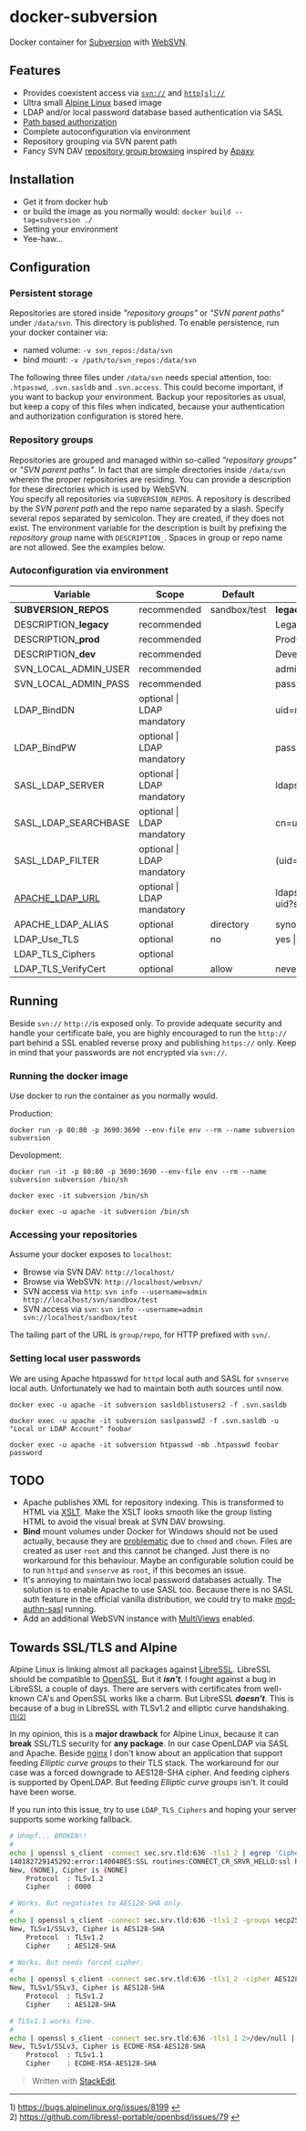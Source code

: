 # docker-subversion
Docker container for [Subversion][1] with [WebSVN][2].

[1]: http://subversion.apache.org/
[2]: https://websvnphp.github.io/

## Features
* Provides coexistent access via [`svn://`][3] and [`http[s]://`][4]
* Ultra small [Alpine Linux][5] based image
* LDAP and/or local password database based authentication via SASL
* [Path based authorization][6]
* Complete autoconfiguration via environment
* Repository grouping via SVN parent path
* Fancy SVN DAV [repository group browsing][7] inspired by [Apaxy][8]

[3]: http://svnbook.red-bean.com/1.7/svn.serverconfig.svnserve.html
[4]: http://svnbook.red-bean.com/1.7/svn.serverconfig.httpd.html
[5]: https://alpinelinux.org/
[6]: http://svnbook.red-bean.com/1.7/svn.serverconfig.pathbasedauthz.html
[7]: http://httpd.apache.org/docs/2.4/mod/mod_autoindex.html
[8]: https://oupala.github.io/apaxy/

## Installation
* Get it from docker hub
* or build the image as you normally would: `docker build --tag=subversion ./`
* Setting your environment
* Yee-haw...

## Configuration

### Persistent storage
Repositories are stored inside *"repository groups"* or *"SVN parent paths"* under `/data/svn`. This directory is published. To enable persistence, run your docker container via:

* named volume: `-v svn_repos:/data/svn`
* bind mount: `-v /path/to/svn_repos:/data/svn`

The following three files under `/data/svn` needs special attention, too: `.htpasswd`, `.svn.sasldb` and `.svn.access`. This could become important, if you want to backup your environment. Backup your repositories as usual, but keep a copy of this files when indicated, because your authentication and authorization configuration is stored here.

### Repository groups
Repositories are grouped and managed within so-called *"repository groups"* or *"SVN parent paths"*. In fact that are simple directories inside `/data/svn` wherein the proper repositories are residing. You can provide a description for these directories which is used by WebSVN.   
You specify all repositories via `SUBVERSION_REPOS`. A repository is described by the *SVN parent path* and the repo name separated by a slash. Specify several repos separated by semicolon. They are created, if they does not exist. The environment variable for the description is built by prefixing the *repository group* name with `DESCRIPTION_`. Spaces in group or repo name are not allowed. See the examples below.

### Autoconfiguration via environment
| Variable | Scope | Default | Example |
| --- | --- | --- | --- |
| **SUBVERSION_REPOS** | recommended | sandbox/test | **legacy**/code;**legacy**/conf;**dev**/apps;**prod**/apps |
| DESCRIPTION_**legacy** | recommended | | Legacy stuff |
| DESCRIPTION_**prod** | recommended | | Production app code & config |
| DESCRIPTION_**dev** | recommended | | Development app code & config |
| SVN_LOCAL_ADMIN_USER | recommended | | admin |
| SVN_LOCAL_ADMIN_PASS | recommended | | password |
| LDAP_BindDN | optional \| LDAP mandatory | | uid=root,cn=users,dc=example,dc=com |
| LDAP_BindPW | optional \| LDAP mandatory | | password |
| SASL_LDAP_SERVER | optional \| LDAP mandatory | | ldaps://synology |
| SASL_LDAP_SEARCHBASE | optional \| LDAP mandatory | | cn=users,dc=example,dc=com |
| SASL_LDAP_FILTER | optional \| LDAP mandatory | | (uid=%U) |
| [APACHE_LDAP_URL][20] | optional \| LDAP mandatory | | ldaps://synology/cn=users,dc=example,dc=com?uid?sub |
| APACHE_LDAP_ALIAS | optional | directory | synology |
| LDAP_Use_TLS |optional | no | yes \| no |
| LDAP_TLS_Ciphers | optional | | |
| LDAP_TLS_VerifyCert | optional | allow | never \| allow \| try \| demand |

[20]: http://httpd.apache.org/docs/2.4/mod/mod_authnz_ldap.html#authldapurl

## Running
Beside `svn://` `http://`is exposed only. To provide adequate security and handle your certificate bale, you are highly encouraged to run the `http://` part behind a SSL enabled reverse proxy and publishing `https://` only. Keep in mind that your passwords are not encrypted via `svn://`.

### Running the docker image
Use docker to run the container as you normally would.

Production:

`docker run -p 80:80 -p 3690:3690 --env-file env --rm --name subversion subversion`

Devolopment:

`docker run -it -p 80:80 -p 3690:3690 --env-file env --rm --name subversion subversion /bin/sh`

`docker exec -it subversion /bin/sh`

`docker exec -u apache -it subversion /bin/sh`

### Accessing your repositories

Assume your docker exposes to `localhost`:

* Browse via SVN DAV: `http://localhost/`
* Browse via WebSVN: `http://localhost/websvn/`
* SVN access via `http`: `svn info --username=admin http://localhost/svn/sandbox/test`
* SVN access via `svn`: `svn info --username=admin svn://localhost/sandbox/test`

The tailing part of the URL is `group/repo`, for HTTP prefixed with `svn/`.

### Setting local user passwords
We are using Apache htpasswd for `httpd` local auth and SASL for `svnserve` local auth. Unfortunately we had to maintain both auth sources until now.

`docker exec -u apache -it subversion sasldblistusers2 -f .svn.sasldb`

`docker exec -u apache -it subversion saslpasswd2 -f .svn.sasldb -u "Local or LDAP Account" foobar`

`docker exec -u apache -it subversion htpasswd -mb .htpasswd foobar password`

## TODO
* Apache publishes XML for repository indexing. This is transformed to HTML via [XSLT][9]. Make the XSLT looks smooth like the group listing HTML to avoid the visual break at SVN DAV browsing.
* **Bind** mount volumes under Docker for Windows should not be used actually, because they are [problematic][10] due to `chmod` and `chown`. Files are created as user `root` and this cannot be changed. Just there is no workaround for this behaviour. Maybe an configurable solution could be to run `httpd` and `svnserve` as `root`, if this becomes an issue.
* It's annoying to maintain two local password databases actually. The solution is to enable Apache to use SASL too. Because there is no SASL auth feature in the official vanilla distribution, we could try to make [mod-authn-sasl][11] running.
* Add an additional WebSVN instance with [MultiViews][12] enabled.

[9]: https://svn.apache.org/repos/asf/subversion/trunk/tools/xslt/svnindex.xsl
[10]: https://docs.docker.com/docker-for-windows/troubleshoot/#permissions-errors-on-data-directories-for-shared-volumes
[11]: https://sourceforge.net/projects/mod-authn-sasl
[12]: https://websvnphp.github.io/docs/install.html#multiviews

## Towards SSL/TLS and Alpine
Alpine Linux is linking almost all packages against [LibreSSL][13]. LibreSSL should be compatible to [OpenSSL][14]. But it ***isn't***. I fought against a bug in LibreSSL a couple of days. There are servers with certificates from well-known CA's and OpenSSL works like a charm. But LibreSSL ***doesn't***. This is because of a bug in LibreSSL with TLSv1.2 and elliptic curve handshaking. <sup id="a1">[(1)](#f1)</sup><sup id="a2">[(2)](#f2)</sup>

In my opinion, this is a **major drawback** for Alpine Linux, because it can **break** SSL/TLS security for **any package**. In our case OpenLDAP via SASL and Apache. Beside [nginx][15] I don't know about an application that support feeding *Elliptic curve groups* to their TLS stack. The workaround for our case was a forced downgrade to AES128-SHA cipher. And feeding ciphers is supported by OpenLDAP. But feeding *Elliptic curve groups* isn't. It could have been worse.

If you run into this issue, try to use `LDAP_TLS_Ciphers` and hoping your server supports some working fallback.

[^1]: https://bugs.alpinelinux.org/issues/8199 "LibreSSL Bug"
[^2]: https://github.com/libressl-portable/openbsd/issues/79 "LibreSSL Bug"

[13]: http://www.libressl.org/
[14]: https://www.openssl.org/
[15]: https://nginx.org/

```bash
# Uhmpf... BROKEN!!
#
echo | openssl s_client -connect sec.srv.tld:636 -tls1_2 | egrep 'Cipher|Protocol'
140182729145292:error:140040E5:SSL routines:CONNECT_CR_SRVR_HELLO:ssl handshake failure:ssl_pkt.c:585:
New, (NONE), Cipher is (NONE)
    Protocol  : TLSv1.2
    Cipher    : 0000

# Works. But negotiates to AES128-SHA only.
#
echo | openssl s_client -connect sec.srv.tld:636 -tls1_2 -groups secp256k1:secp224r1 2>/dev/null | egrep 'Cipher|Protocol'
New, TLSv1/SSLv3, Cipher is AES128-SHA
    Protocol  : TLSv1.2
    Cipher    : AES128-SHA

# Works. But needs forced cipher.
#
echo | openssl s_client -connect sec.srv.tld:636 -tls1_2 -cipher AES128-SHA 2>/dev/null | egrep 'Cipher|Protocol'
New, TLSv1/SSLv3, Cipher is AES128-SHA
    Protocol  : TLSv1.2
    Cipher    : AES128-SHA

# TLSv1.1 works fine.
#
echo | openssl s_client -connect sec.srv.tld:636 -tls1_1 2>/dev/null | egrep 'Cipher|Protocol'
New, TLSv1/SSLv3, Cipher is ECDHE-RSA-AES128-SHA
    Protocol  : TLSv1.1
    Cipher    : ECDHE-RSA-AES128-SHA
```

> Written with [StackEdit](https://stackedit.iaean.net/).

[16]: http://svnbook.red-bean.com/1.7/svn.ref.svnserve.html
[17]: http://svnbook.red-bean.com/1.7/svn.ref.mod_dav_svn.conf.html
[18]: http://svnbook.red-bean.com/1.7/svn.ref.mod_authz_svn.conf.html

---
<a name="f1">1)</a> https://bugs.alpinelinux.org/issues/8199 [↩](#a1)     
<a name="f2">2)</a> https://github.com/libressl-portable/openbsd/issues/79 [↩](#a2)
